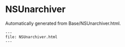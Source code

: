 
# NSUnarchiver

Automatically generated from Base/NSUnarchiver.html.

``` {raw} html
---
file: NSUnarchiver.html
---
```
